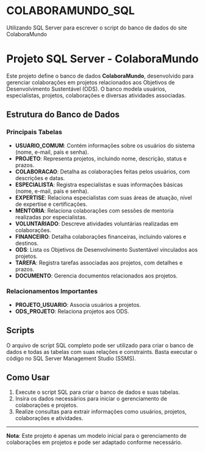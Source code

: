 # COLABORAMUNDO_SQL
Utilizando SQL Server para escrever o script do banco de dados do site ColaboraMundo

# Projeto SQL Server - ColaboraMundo

Este projeto define o banco de dados **ColaboraMundo**, desenvolvido para gerenciar colaborações em projetos relacionados aos Objetivos de Desenvolvimento Sustentável (ODS). O banco modela usuários, especialistas, projetos, colaborações e diversas atividades associadas.

## Estrutura do Banco de Dados

### Principais Tabelas
- **USUARIO_COMUM**: Contém informações sobre os usuários do sistema (nome, e-mail, país e senha).
- **PROJETO**: Representa projetos, incluindo nome, descrição, status e prazos.
- **COLABORACAO**: Detalha as colaborações feitas pelos usuários, com descrições e datas.
- **ESPECIALISTA**: Registra especialistas e suas informações básicas (nome, e-mail, país e senha).
- **EXPERTISE**: Relaciona especialistas com suas áreas de atuação, nível de expertise e certificações.
- **MENTORIA**: Relaciona colaborações com sessões de mentoria realizadas por especialistas.
- **VOLUNTARIADO**: Descreve atividades voluntárias realizadas em colaborações.
- **FINANCEIRO**: Detalha colaborações financeiras, incluindo valores e destinos.
- **ODS**: Lista os Objetivos de Desenvolvimento Sustentável vinculados aos projetos.
- **TAREFA**: Registra tarefas associadas aos projetos, com detalhes e prazos.
- **DOCUMENTO**: Gerencia documentos relacionados aos projetos.

### Relacionamentos Importantes
- **PROJETO_USUARIO**: Associa usuários a projetos.
- **ODS_PROJETO**: Relaciona projetos aos ODS.

## Scripts
O arquivo de script SQL completo pode ser utilizado para criar o banco de dados e todas as tabelas com suas relações e constraints. Basta executar o código no SQL Server Management Studio (SSMS).

## Como Usar
1. Execute o script SQL para criar o banco de dados e suas tabelas.
2. Insira os dados necessários para iniciar o gerenciamento de colaborações e projetos.
3. Realize consultas para extrair informações como usuários, projetos, colaborações e atividades.

---

**Nota**: Este projeto é apenas um modelo inicial para o gerenciamento de colaborações em projetos e pode ser adaptado conforme necessário.
